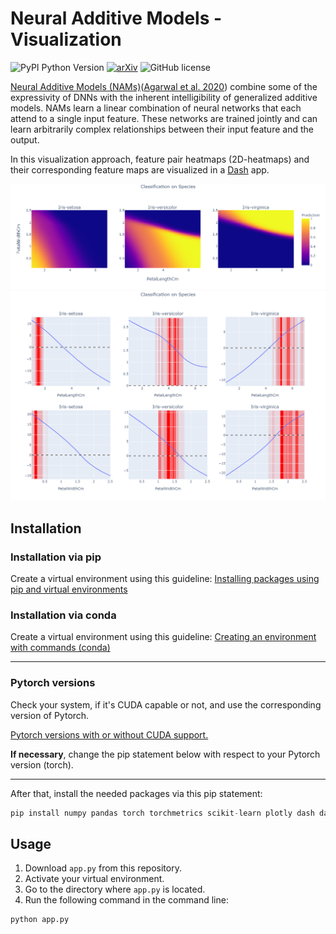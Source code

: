 # Neural Additive Models - Visualization

![PyPI Python Version](https://img.shields.io/badge/python-3.9-blue)
[![arXiv](https://img.shields.io/badge/arXiv-2004.13912-b31b1b.svg)](https://arxiv.org/abs/2004.13912)
![GitHub license](https://img.shields.io/github/license/matgege/nam-visualization)

[Neural Additive Models (NAMs)](https://neural-additive-models.github.io/)([Agarwal et al. 2020](https://arxiv.org/abs/2004.13912)) combine some of the expressivity of DNNs with the inherent intelligibility of generalized additive models. NAMs learn a linear combination of neural networks that each attend to a single input feature. These networks are trained jointly and can learn arbitrarily complex relationships between their input feature and the output.

In this visualization approach, feature pair heatmaps (2D-heatmaps) and their corresponding feature maps are visualized in a [Dash](https://plotly.com/dash/) app.

![iris_heatmaps](https://github.com/matgege/nam-visualization/blob/main/iris_heatmaps.png)
![iris_feature_maps](https://github.com/matgege/nam-visualization/blob/main/iris_feature_maps.png)

## Installation
### Installation via pip
Create a virtual environment using this guideline:
[Installing packages using pip and virtual environments](https://packaging.python.org/en/latest/guides/installing-using-pip-and-virtual-environments/)

### Installation via conda
Create a virtual environment using this guideline:
[Creating an environment with commands (conda)](https://conda.io/projects/conda/en/latest/user-guide/tasks/manage-environments.html)

---
### Pytorch versions
Check your system, if it's CUDA capable or not, and use the corresponding version of Pytorch.

[Pytorch versions with or without CUDA support.](https://pytorch.org/get-started/locally/)

**If necessary**, change the pip statement below with respect to your Pytorch version (torch).

---
After that, install the needed packages via this pip statement:
```python
pip install numpy pandas torch torchmetrics scikit-learn plotly dash dash_daq dash-extensions pyautogui
```

## Usage
1. Download `app.py` from this repository.
2. Activate your virtual environment.
3. Go to the directory where `app.py` is located. 
4. Run the following command in the command line:
```python
python app.py
```
